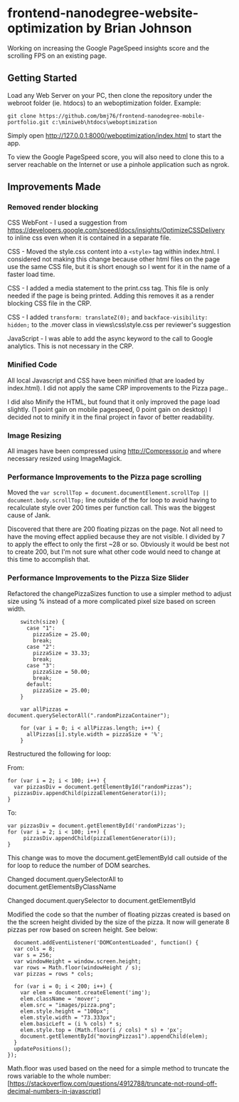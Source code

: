 # frontend-nanodegree-website-optimization by Brian Johnson

Working on increasing the Google PageSpeed insights score and the scrolling FPS on an existing page.

## Getting Started
Load any Web Server on your PC, then clone the repository under the webroot 
folder (ie. htdocs) to an weboptimization folder.  Example:

`git clone https://github.com/bmj76/frontend-nanodegree-mobile-portfolio.git c:\miniweb\htdocs\weboptimization`

Simply open http://127.0.0.1:8000/weboptimization/index.html to start the app.

To view the Google PageSpeed score, you will also need to clone this to a server reachable on the Internet or use a pinhole application such as ngrok.

## Improvements Made

### Removed render blocking

CSS WebFont - I used a suggestion from https://developers.google.com/speed/docs/insights/OptimizeCSSDelivery to inline css even when it is contained in a separate file.

CSS - Moved the style.css content into a `<style>` tag within index.html.  I considered not making this change because other html files on the page use the same CSS file, but it is short enough so I went for it in the name of a faster load time.

CSS - I added a media statement to the print.css tag.  This file is only needed if the page is being printed.  Adding this removes it as a render blocking CSS file in the CRP.

CSS - I added `transform: translateZ(0);` and `backface-visibility: hidden;` to the .mover class in views\css\style.css per reviewer's suggestion

JavaScript - I was able to add the async keyword to the call to Google analytics.  This is not necessary in the CRP.

### Minified Code

All local Javascript and CSS have been minified (that are loaded by index.html).  I did not apply the same CRP improvements to the Pizza page..  

I did also Minify the HTML, but found that it only improved the page load slightly.  (1 point gain on mobile pagespeed, 0 point gain on desktop) I decided not to minify it in the final project in favor of better readability.

### Image Resizing

All images have been compressed using http://Compressor.io and where necessary resized using ImageMagick.

### Performance Improvements to the Pizza page scrolling

Moved the `var scrollTop = document.documentElement.scrollTop || document.body.scrollTop;` line outside of the for loop to avoid having to recalculate style over 200 times per function call.  This was the biggest cause of Jank.

Discovered that there are 200 floating pizzas on the page.  Not all need to have the moving effect applied because they are not visible.  I divided by 7 to apply the effect to only the first ~28 or so.  Obviously it would be best not to create 200, but I'm not sure what other code would need to change at this time to accomplish that.  

### Performance Improvements to the Pizza Size Slider

Refactored the changePizzaSizes function to use a simpler method to adjust size using % instead of a more complicated pixel size based on screen width.

``` // Based on size, set a % to use
    switch(size) {
      case "1":
        pizzaSize = 25.00;
        break;
      case "2":
        pizzaSize = 33.33;
        break;
      case "3":
        pizzaSize = 50.00;
        break;
      default:
        pizzaSize = 25.00;
    }

    var allPizzas = document.querySelectorAll(".randomPizzaContainer");

    for (var i = 0; i < allPizzas.length; i++) {
      allPizzas[i].style.width = pizzaSize + '%';
    }
```


Restructured the following for loop:

From:
```
for (var i = 2; i < 100; i++) {
  var pizzasDiv = document.getElementById("randomPizzas");
  pizzasDiv.appendChild(pizzaElementGenerator(i));
}
```
To:
```
var pizzasDiv = document.getElementById('randomPizzas');
for (var i = 2; i < 100; i++) {
     pizzasDiv.appendChild(pizzaElementGenerator(i));
}
```

This change was to move the document.getElementById call outside of the for loop to reduce the number of DOM searches.

 Changed document.querySelectorAll to document.getElementsByClassName

 Changed document.querySelector to document.getElementById

 Modified the code so that the number of floating pizzas created is based on the the screen height divided by the size of the pizza.
 It now will generate 8 pizzas per row based on screen height.  See below:
```
  document.addEventListener('DOMContentLoaded', function() {
  var cols = 8;
  var s = 256;
  var windowHeight = window.screen.height;
  var rows = Math.floor(windowHeight / s);
  var pizzas = rows * cols;
 
  for (var i = 0; i < 200; i++) {
    var elem = document.createElement('img');
    elem.className = 'mover';
    elem.src = "images/pizza.png";
    elem.style.height = "100px";
    elem.style.width = "73.333px";
    elem.basicLeft = (i % cols) * s;
    elem.style.top = (Math.floor(i / cols) * s) + 'px';
    document.getElementById("movingPizzas1").appendChild(elem);
  }
  updatePositions();
});
```

Math.floor was used based on the need for a simple method to truncate the rows variable to the whole number: 
[https://stackoverflow.com/questions/4912788/truncate-not-round-off-decimal-numbers-in-javascript]
